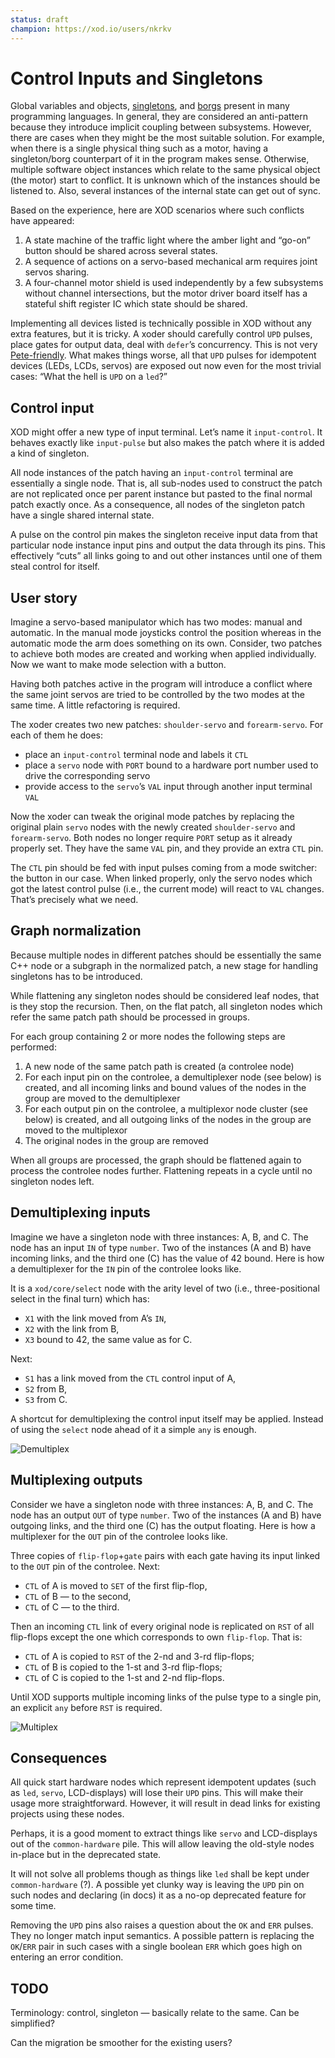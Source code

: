 ```yaml
---
status: draft
champion: https://xod.io/users/nkrkv
---
```


# Control Inputs and Singletons

Global variables and objects, [singletons][], and [borgs][] present in many programming languages. In general, they are considered an anti-pattern because they introduce implicit coupling between subsystems. However, there are cases when they might be the most suitable solution. For example, when there is a single physical thing such as a motor, having a singleton/borg counterpart of it in the program makes sense. Otherwise, multiple software object instances which relate to the same physical object (the motor) start to conflict. It is unknown which of the instances should be listened to. Also, several instances of the internal state can get out of sync.

Based on the experience, here are XOD scenarios where such conflicts have appeared:

1. A state machine of the traffic light where the amber light and “go-on” button should be shared across several states.
2. A sequence of actions on a servo-based mechanical arm requires joint servos sharing.
3. A four-channel motor shield is used independently by a few subsystems without channel intersections, but the motor driver board itself has a stateful shift register IC which state should be shared.

Implementing all devices listed is technically possible in XOD without any extra features, but it is tricky. A xoder should carefully control `UPD` pulses, place gates for output data, deal with `defer`’s concurrency. This is not very [Pete-friendly][pete]. What makes things worse, all that `UPD` pulses for idempotent devices (LEDs, LCDs, servos) are exposed out now even for the most trivial cases: “What the hell is `UPD` on a `led`?”

## Control input

XOD might offer a new type of input terminal. Let’s name it `input-control`. It behaves exactly like `input-pulse` but also makes the patch where it is added a kind of singleton.

All node instances of the patch having an `input-control` terminal are essentially a single node. That is, all sub-nodes used to construct the patch are not replicated once per parent instance but pasted to the final normal patch exactly once. As a consequence, all nodes of the singleton patch have a single shared internal state.

A pulse on the control pin makes the singleton receive input data from that particular node instance input pins and output the data through its pins. This effectively “cuts” all links going to and out other instances until one of them steal control for itself.

## User story

Imagine a servo-based manipulator which has two modes: manual and automatic. In the manual mode joysticks control the position whereas in the automatic mode the arm does something on its own. Consider, two patches to achieve both modes are created and working when applied individually. Now we want to make mode selection with a button.

Having both patches active in the program will introduce a conflict where the same joint servos are tried to be controlled by the two modes at the same time. A little refactoring is required.

The xoder creates two new patches: `shoulder-servo` and `forearm-servo`. For each of them he does:

- place an `input-control` terminal node and labels it `CTL`
- place a `servo` node with `PORT` bound to a hardware port number used to drive the corresponding servo
- provide access to the `servo`’s `VAL` input through another input terminal `VAL`

Now the xoder can tweak the original mode patches by replacing the original plain `servo` nodes with the newly created `shoulder-servo` and `forearm-servo`. Both nodes no longer require `PORT` setup as it already properly set. They have the same `VAL` pin, and they provide an extra `CTL` pin.

The `CTL` pin should be fed with input pulses coming from a mode switcher: the button in our case. When linked properly, only the servo nodes which got the latest control pulse (i.e., the current mode) will react to `VAL` changes. That’s precisely what we need.

## Graph normalization

Because multiple nodes in different patches should be essentially the same C++ node or a subgraph in the normalized patch, a new stage for handling singletons has to be introduced.

While flattening any singleton nodes should be considered leaf nodes, that is they stop the recursion. Then, on the flat patch, all singleton nodes which refer the same patch path should be processed in groups.

For each group containing 2 or more nodes the following steps are performed:

1. A new node of the same patch path is created (a controlee node)
2. For each input pin on the controlee, a demultiplexer node (see below) is created, and all incoming links and bound values of the nodes in the group are moved to the demultiplexer
3. For each output pin on the controlee, a multiplexor node cluster (see below) is created, and all outgoing links of the nodes in the group are moved to the multiplexor
4. The original nodes in the group are removed

When all groups are processed, the graph should be flattened again to process the controlee nodes further. Flattening repeats in a cycle until no singleton nodes left.

## Demultiplexing inputs

Imagine we have a singleton node with three instances: A, B, and C. The node has an input `IN` of type `number`. Two of the instances (A and B) have incoming links, and the third one (C) has the value of 42 bound. Here is how a demultiplexer for the `IN` pin of the controlee looks like.

It is a `xod/core/select` node with the arity level of two (i.e., three-positional select in the final turn) which has:

- `X1` with the link moved from A’s `IN`,
- `X2` with the link from B,
- `X3` bound to 42, the same value as for C.

Next:

- `S1` has a link moved from the `CTL` control input of A,
- `S2` from B,
- `S3` from C.

A shortcut for demultiplexing the control input itself may be applied. Instead of using the `select` node ahead of it a simple `any` is enough.

![Demultiplex](./demux.patch.png)

## Multiplexing outputs

Consider we have a singleton node with three instances: A, B, and C. The node has an output `OUT` of type `number`. Two of the instances (A and B) have outgoing links, and the third one (C) has the output floating. Here is how a multiplexer for the `OUT` pin of the controlee looks like.

Three copies of `flip-flop`+`gate` pairs with each gate having its input linked to the `OUT` pin of the controlee. Next:

- `CTL` of A is moved to `SET` of the first flip-flop,
- `CTL` of B — to the second,
- `CTL` of C — to the third.

Then an incoming `CTL` link of every original node is replicated on `RST` of all flip-flops except the one which corresponds to own `flip-flop`. That is:

- `CTL` of A is copied to `RST` of the 2-nd and 3-rd flip-flops;
- `CTL` of B is copied to the 1-st and 3-rd flip-flops;
- `CTL` of C is copied to the 1-st and 2-nd flip-flops.

Until XOD supports multiple incoming links of the pulse type to a single pin, an explicit `any` before `RST` is required.

![Multiplex](./mux.patch.png)

## Consequences

All quick start hardware nodes which represent idempotent updates (such as `led`, `servo`, LCD-displays) will lose their `UPD` pins. This will make their usage more straightforward. However, it will result in dead links for existing projects using these nodes.

Perhaps, it is a good moment to extract things like `servo` and LCD-displays out of the `common-hardware` pile. This will allow leaving the old-style nodes in-place but in the deprecated state.

It will not solve all problems though as things like `led` shall be kept under `common-hardware` (?). A possible yet clunky way is leaving the `UPD` pin on such nodes and declaring (in docs) it as a no-op deprecated feature for some time.

Removing the `UPD` pins also raises a question about the `OK` and `ERR` pulses. They no longer match input semantics. A possible pattern is replacing the `OK`/`ERR` pair in such cases with a single boolean `ERR` which goes high on entering an error condition.

## TODO

Terminology: control, singleton — basically relate to the same. Can be simplified?

Can the migration be smoother for the existing users?

[singletons]: https://en.wikipedia.org/wiki/Singleton_pattern
[borgs]: https://github.com/faif/python-patterns/blob/master/creational/borg.py
[pete]: https://github.com/xodio/xod/wiki/Pete
